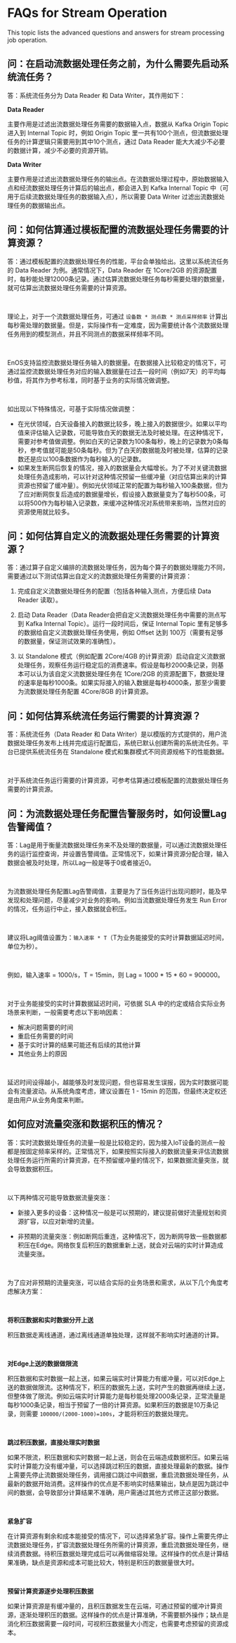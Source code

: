 # FAQs for Stream Operation

This topic lists the advanced questions and answers for stream processing job operation.


## 问：在启动流数据处理任务之前，为什么需要先启动系统流任务？

答：系统流任务分为 Data Reader 和 Data Writer，其作用如下：

**Data Reader**

主要作用是过滤出流数据处理任务需要的数据输入点，数据从 Kafka Origin Topic 进入到 Internal Topic 时，例如 Origin Topic 里一共有100个测点，但流数据处理任务的计算逻辑只需要用到其中10个测点，通过 Data Reader 能大大减少不必要的数据计算，减少不必要的资源开销。

**Data Writer**

主要作用是过滤出流数据处理任务的输出点。在流数据处理过程中，原始数据输入点和经流数据处理任务计算后的输出点，都会进入到 Kafka Internal Topic 中（可用于后续流数据处理任务的数据输入点），所以需要 Data Writer 过滤出流数据处理任务的数据输出点。


## 问：如何估算通过模板配置的流数据处理任务需要的计算资源？

答：通过模板配置的流数据处理任务的性能，平台会单独给出。这里以系统流任务的 Data Reader 为例。通常情况下，Data Reader 在 1Core/2GB 的资源配置时，每秒能处理12000条记录。通过估算流数据处理任务每秒需要处理的数据量，就可估算出流数据处理任务需要的计算资源。

<br />

理论上，对于一个流数据处理任务，可通过 ``设备数 * 测点数 * 测点采样频率`` 计算出每秒需处理的数据量。但是，实际操作有一定难度，因为需要统计各个流数据处理任务用到的模型测点，并且不同测点的数据采样频率不同。

<br />

EnOS支持监控流数据处理任务输入的数据量。在数据接入比较稳定的情况下，可通过监控流数据处理任务对应的输入数据量在过去一段时间（例如7天）的平均每秒值，将其作为参考标准，同时基于业务的实际情况做调整。

<br />

如出现以下特殊情况，可基于实际情况做调整：

- 在光伏领域，白天设备接入的数据比较多，晚上接入的数据很少。如果以平均值来评估输入记录数，可能导致白天的数据无法及时被处理。在这种情况下，需要对参考值做调整。例如白天的记录数为100条每秒，晚上的记录数为0条每秒，参考值就可能是50条每秒。但为了白天的数据能及时被处理，估算的记录数还是应以100条数据作为每秒输入的记录数。
- 如果发生断网后恢复的情况，接入的数据量会大幅增长。为了不对关键流数据处理任务造成影响，可以针对这种情况预留一些缓冲量（对应估算出来的计算资源也预留了缓冲量）。例如光伏领域正常的配置为每秒输入100条数据，但为了应对断网恢复后造成的数据量增长，假设接入数据量变为了每秒500条，可以将500作为每秒输入记录数，来缓冲这种情况对系统带来影响，当然对应的资源使用就比较多。

## 问：如何估算自定义的流数据处理任务需要的计算资源？

答：通过算子自定义编排的流数据处理任务，因为每个算子的数据处理能力不同，需要通过以下测试估算出自定义的流数据处理任务需要的计算资源：

1. 完成自定义流数据处理任务的配置（包括各种输入测点，方便后续 Data Reader 读取）。

2. 启动 Data Reader（Data Reader会把自定义流数据处理任务中需要的测点写到 Kafka Internal Topic）。运行一段时间后，保证 Internal Topic 里有足够多的数据给自定义流数据处理任务使用，例如 Offset 达到 100万（需要有足够的数据量，保证测试效果的准确性）。

3. 以 Standalone 模式（例如配置 2Core/4GB 的计算资源）启动自定义流数据处理任务，观察任务运行稳定后的消费速率。假设是每秒2000条记录，则基本可以认为该自定义流数据处理任务在 1Core/2GB 的资源配置下，数据处理的速率是每秒1000条。如果实际接入的输入数据是每秒4000条，那至少需要为流数据处理任务配置 4Core/8GB 的计算资源。


## 问：如何估算系统流任务运行需要的计算资源？

答：系统流任务（Data Reader 和 Data Writer）是以模版的方式提供的，用户流数据处理任务发布上线并完成运行配置后，系统已默认创建所需的系统流任务。平台已提供系统流任务在 Standalone 模式和集群模式不同资源规格下的性能数据。

<br />

对于系统流任务运行需要的计算资源，可参考估算通过模板配置的流数据处理任务需要的计算资源。


## 问：为流数据处理任务配置告警服务时，如何设置Lag告警阈值？

答：Lag是用于衡量流数据处理任务来不及处理的数据量，可以通过流数据处理任务的运行监控查询，并设置告警阈值。正常情况下，如果计算资源分配合理，输入数据会被及时处理，所以Lag一般是等于0或者接近0。

<br />

为流数据处理任务配置Lag告警阈值，主要是为了当任务运行出现问题时，能及早发现和处理问题，尽量减少对业务的影响。例如当流数据处理任务发生 Run Error 的情况，任务运行中止，接入数据就会积压。

<br />

建议将Lag阈值设置为：``输入速率 * T``（T为业务能接受的实时计算数据延迟时间，单位为秒）。

<br />

例如，输入速率 = 1000/s，T = 15min，则 Lag = 1000 * 15 * 60 = 900000。

<br />

对于业务能接受的实时计算数据延迟时间，可依据 SLA 中的约定或结合实际业务场景来判断，一般需要考虑以下影响因素：

- 解决问题需要的时间
- 重启任务需要的时间
- 基于实时计算的结果可能还有后续的其他计算
- 其他业务上的原因

<br />

延迟时间设得越小，越能够及时发现问题，但也容易发生误报，因为实时数据可能会有流量波动。从系统角度考虑，建议设置在 1 - 15min 的范围，但最终决定权还是由用户从业务角度来判断。

## 如何应对流量突涨和数据积压的情况？

答：实时流数据处理任务的流量一般是比较稳定的，因为接入IoT设备的测点一般都是按固定频率采样的。正常情况下，如果按照实际接入的数据流量来评估流数据处理任务运行所需的计算资源，在不预留缓冲量的情况下，如果数据流量突涨，就会导致数据积压。

<br />

以下两种情况可能导致数据流量突涨：

- 新接入更多的设备：这种情况一般是可以预期的，建议提前做好流量规划和资源扩容，以应对新增的流量。

- 非预期的流量突涨：例如断网后重连，这种情况下，因为断网导致一些数据都积压在Edge。网络恢复后积压的数据重新上送，就会对云端的实时计算造成流量突涨。

<br />

为了应对非预期的流量突涨，可以结合实际的业务场景和需求，从以下几个角度考虑解决方案：

<br />

**将积压数据和实时数据分开上送**

积压数据走离线通道，通过离线通道单独处理，这样就不影响实时通道的计算。

<br />

**对Edge上送的数据做限流**

积压数据和实时数据一起上送，如果云端实时计算能力有缓冲量，可以对Edge上送的数据做限流。这种情况下，积压的数据先上送，实时产生的数据再继续上送，但整体做了限流。例如云端实时计算能力是每秒能处理2000条记录，正常流量是每秒1000条记录，相当于预留了一倍的计算资源。如果积压的数据是10万条记录，则需要 ``100000/(2000-1000)=100s``，才能将积压的数据处理完。

<br />

**跳过积压数据，直接处理实时数据**

如果不限流，积压数据和实时数据一起上送，则会在云端造成数据积压。如果云端实时计算能力没有缓冲量，可以选择跳过积压的数据，直接处理最新的数据。操作上需要先停止流数据处理任务，调用接口跳过中间数据，重启流数据处理任务，从最新的数据开始消费。这样操作的优点是不影响实时结果输出，缺点是因为跳过中间的数据，会导致部分计算结果不准确，用户需通过其他方式修正这部分数据。

<br />

**紧急扩容**

在计算资源有剩余和成本能接受的情况下，可以选择紧急扩容。操作上需要先停止流数据处理任务，扩容流数据处理任务所需的计算资源，重启流数据处理任务，继续消费数据。待积压数据处理完成后可以再做缩容处理。这样操作的优点是计算结果准确，缺点是资源和成本可能比较大，特别是积压的数据量很大时。

<br />

**预留计算资源逐步处理积压数据**

如果计算资源是有缓冲量的，且积压数据发生在云端，可通过预留的缓冲计算资源，逐渐处理积压的数据。这样操作的优点是计算准确，不需要额外操作；缺点是消化积压数据需要一段时间，可视积压数据量大小而定，也需要考虑预留的资源成本。

